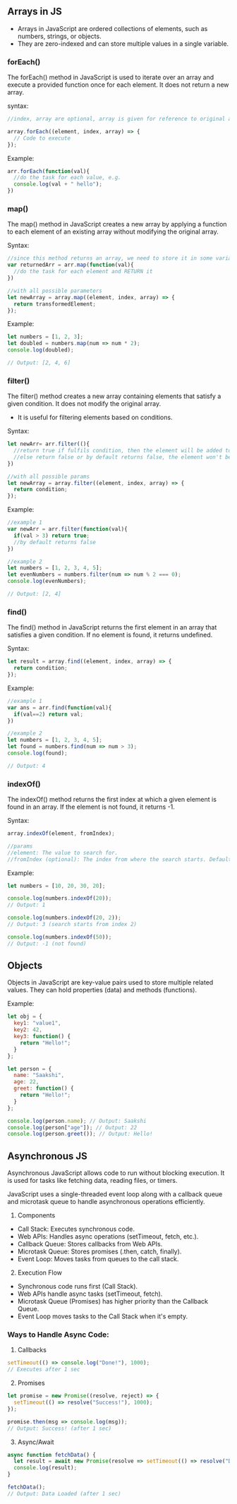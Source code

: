 ## Arrays in JS

- Arrays in JavaScript are ordered collections of elements, such as numbers, strings, or objects. 
- They are zero-indexed and can store multiple values in a single variable.

### forEach()

The forEach() method in JavaScript is used to iterate over an array and execute a provided function once for each element.
It does not return a new array.

syntax:
```js
//index, array are optional, array is given for reference to original array

array.forEach((element, index, array) => {
  // Code to execute
});
```

Example:
```js
arr.forEach(function(val){
  //do the task for each value, e.g.
  console.log(val + " hello");
})
```

### map()

The map() method in JavaScript creates a new array by applying a function to each element of an existing array without modifying the original array.

Syntax:
```js
//since this method returns an array, we need to store it in some variable
var returnedArr = arr.map(function(val){
  //do the task for each element and RETURN it
})

//with all possible parameters
let newArray = array.map((element, index, array) => {
  return transformedElement;
});
```

Example:
```js
let numbers = [1, 2, 3];
let doubled = numbers.map(num => num * 2);
console.log(doubled);

// Output: [2, 4, 6]
```

### filter()

The filter() method creates a new array containing elements that satisfy a given condition. It does not modify the original array.
- It is useful for filtering elements based on conditions.

Syntax:
```js
let newArr= arr.filter((){
  //return true if fulfils condition, then the element will be added to new array
  //else return false or by default returns false, the element won't be added to the array
})

//with all possible params
let newArray = array.filter((element, index, array) => {
  return condition;
});
```

Example:
```js
//example 1
var newArr = arr.filter(function(val){
  if(val > 3) return true;
  //by default returns false
})

//example 2
let numbers = [1, 2, 3, 4, 5];
let evenNumbers = numbers.filter(num => num % 2 === 0);
console.log(evenNumbers);

// Output: [2, 4]
```

### find()

The find() method in JavaScript returns the first element in an array that satisfies a given condition. If no element is found, it returns undefined.

Syntax:
```js
let result = array.find((element, index, array) => {
  return condition;
});
```

Example:
```js
//example 1
var ans = arr.find(function(val){
  if(val==2) return val;
})

//example 2
let numbers = [1, 2, 3, 4, 5];
let found = numbers.find(num => num > 3);
console.log(found);

// Output: 4
```

### indexOf()

The indexOf() method returns the first index at which a given element is found in an array. If the element is not found, it returns -1.

Syntax:
```js
array.indexOf(element, fromIndex);

//params
//element: The value to search for.
//fromIndex (optional): The index from where the search starts. Default is 0.
```

Example:
```js
let numbers = [10, 20, 30, 20];

console.log(numbers.indexOf(20));
// Output: 1

console.log(numbers.indexOf(20, 2));
// Output: 3 (search starts from index 2)

console.log(numbers.indexOf(50));
// Output: -1 (not found)
```

## Objects

Objects in JavaScript are key-value pairs used to store multiple related values. They can hold properties (data) and methods (functions).

Example:
```js
let obj = {
  key1: "value1",
  key2: 42,
  key3: function() {
    return "Hello!";
  }
};
```
```js
let person = {
  name: "Saakshi",
  age: 22,
  greet: function() {
    return "Hello!";
  }
};

console.log(person.name); // Output: Saakshi
console.log(person["age"]); // Output: 22
console.log(person.greet()); // Output: Hello!
```

## Asynchronous JS

Asynchronous JavaScript allows code to run without blocking execution. It is used for tasks like fetching data, reading files, or timers.

JavaScript uses a single-threaded event loop along with a callback queue and microtask queue to handle asynchronous operations efficiently.

1. Components 
- Call Stack: Executes synchronous code.
- Web APIs: Handles async operations (setTimeout, fetch, etc.).
- Callback Queue: Stores callbacks from Web APIs.
- Microtask Queue: Stores promises (.then, catch, finally).
- Event Loop: Moves tasks from queues to the call stack.


2. Execution Flow 
- Synchronous code runs first (Call Stack).
- Web APIs handle async tasks (setTimeout, fetch).
- Microtask Queue (Promises) has higher priority than the Callback Queue.
- Event Loop moves tasks to the Call Stack when it's empty.


### Ways to Handle Async Code:
1. Callbacks
```js
setTimeout(() => console.log("Done!"), 1000);
// Executes after 1 sec
```

2. Promises

```js
let promise = new Promise((resolve, reject) => {
  setTimeout(() => resolve("Success!"), 1000);
});

promise.then(msg => console.log(msg));
// Output: Success! (after 1 sec)
```
 
3. Async/Await
```js
async function fetchData() {
  let result = await new Promise(resolve => setTimeout(() => resolve("Data Loaded"), 1000));
  console.log(result);
}

fetchData();
// Output: Data Loaded (after 1 sec)
```







